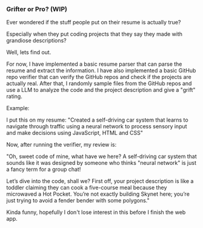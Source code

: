 ### Grifter or Pro? (WIP)

Ever wondered if the stuff people put on their resume is actually true?

Especially when they put coding projects that they say they made with grandiose descriptions?

Well, lets find out.

For now, I have implemented a basic resume parser that can parse the resume and extract the information.
I have also implemented a basic GitHub repo verifier that can verify the GitHub repos and check if the projects are actually real.
After that, I randomly sample files from the GitHub repos and use a LLM to analyze the code and the project description and give a "grift" rating.

Example:

I put this on my resume: "Created a self-driving car system that learns to navigate through traffic using a neural network to process sensory input and make decisions using JavaScript, HTML and CSS"

Now, after running the verifier, my review is:

"Oh, sweet code of mine, what have we here? A self-driving car system that sounds like it was designed by someone who thinks "neural network" is just a fancy term for a group chat!

Let’s dive into the code, shall we? First off, your project description is like a toddler claiming they can cook a five-course meal because they microwaved a Hot Pocket. You’re not exactly building Skynet here; you’re just trying to avoid a fender bender with some polygons."

Kinda funny, hopefully I don't lose interest in this before I finish the web app.
